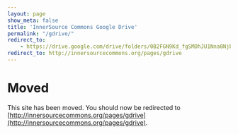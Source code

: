 ```yaml
---
layout: page
show_meta: false
title: 'InnerSource Commons Google Drive'
permalink: "/gdrive/"
redirect_to: 
    - https://drive.google.com/drive/folders/0B2FGN9Kd_fgSMDhJU1Nna0Njbm8
redirect_to: http://innersourcecommons.org/pages/gdrive
---
```


# Moved

This site has been moved. You should now be redirected to [http://innersourcecommons.org/pages/gdrive](http://innersourcecommons.org/pages/gdrive).
